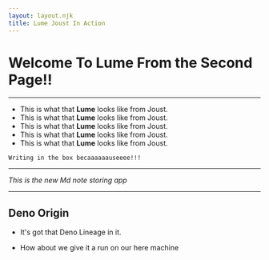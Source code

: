 ```yaml
---
layout: layout.njk
title: Lume Joust In Action
---
```


# Welcome To Lume From the Second Page!!

----

- This is what that **Lume** looks like from Joust.
- This is what that **Lume** looks like from Joust.
- This is what that **Lume** looks like from Joust.
- This is what that **Lume** looks like from Joust.
- This is what that **Lume** looks like from Joust.


```eng
Writing in the box becaaaaaauseeee!!!
```

----
*This is the new Md note storing app*

----

## Deno Origin

- It's got that Deno Lineage in it.

- How about we give it a run on our here machine